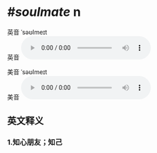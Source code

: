 # ***\#soulmate*** n
英音 ˈsəʊlmeɪt  
英音
<audio src="./media/soulmate1_AAC.aac" controls="controls"></audio>

美音 ˈsəʊlmeɪt  
美音
<audio src="./media/soulmate2_AAC.aac" controls="controls"></audio>



  

英文释义
---
### 1.**知心朋友；知己**  


